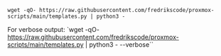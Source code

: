 `wget -qO- https://raw.githubusercontent.com/fredrikscode/proxmox-scripts/main/templates.py | python3 -`

For verbose output:
`wget -qO- https://raw.githubusercontent.com/fredrikscode/proxmox-scripts/main/templates.py | python3 - --verbose``